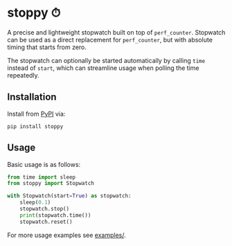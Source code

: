 # stoppy ⏱

A precise and lightweight stopwatch built on top of `perf_counter`. Stopwatch can be used as a direct replacement for `perf_counter`, but with absolute timing that starts from zero.

The stopwatch can optionally be started automatically by calling `time` instead of `start`, which can streamline usage when polling the time repeatedly.

## Installation

Install from [PyPI](https://pypi.org/project/stopwatch/) via:

```shell
pip install stoppy
```

## Usage

Basic usage is as follows:

```python
from time import sleep
from stoppy import Stopwatch

with Stopwatch(start=True) as stopwatch:
    sleep(0.1)
    stopwatch.stop()
    print(stopwatch.time())
    stopwatch.reset()
```

For more usage examples see [examples/](https://github.com/morefigs/stoppy/tree/main/examples).
